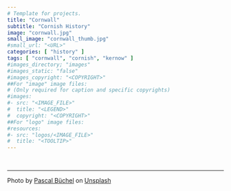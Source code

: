 ```yaml
---
# Template for projects.
title: "Cornwall"
subtitle: "Cornish History"
image: "cornwall.jpg"
small_image: "cornwall_thumb.jpg"
#small_url: "<URL>"
categories: [ "history" ]
tags: [ "cornwall", "cornish", "kernow" ]
#images_directory; "images"
#images_static: "false"
#images_copyright: "<COPYRIGHT>"
##For "image" image files:
# (Only required for caption and specific copyrights)
#images:
#- src: "<IMAGE_FILE>"
#  title: "<LEGEND>"
#  copyright: "<COPYRIGHT>"
##For "logo" image files:
#resources:
#- src: "logos/<IMAGE_FILE>"
#  title: "<TOOLTIP>"
---
```


<br>


---

<span>Photo by <a href="https://unsplash.com/@drohnenfreunde_liechtenstein?utm_source=unsplash&amp;utm_medium=referral&amp;utm_content=creditCopyText" data-jzz-gui-player="true">Pascal Büchel</a> on <a href="https://unsplash.com/s/photos/cornwall?utm_source=unsplash&amp;utm_medium=referral&amp;utm_content=creditCopyText" data-jzz-gui-player="true">Unsplash</a></span>
